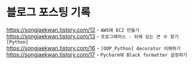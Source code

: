 # 블로그 포스팅 기록
https://songjaekwan.tistory.com/12 - `AWS에 EC2 만들기`
<br/>
https://songjaekwan.tistory.com/13 - `프로그래머스 - 뒤에 있는 큰 수 찾기 [Python]`
<br/>
https://songjaekwan.tistory.com/16 - `[OOP_Python] decorator 이해하기`
<br/>
https://songjaekwan.tistory.com/17 - `Pycharm에 Black formatter 설정하기`
